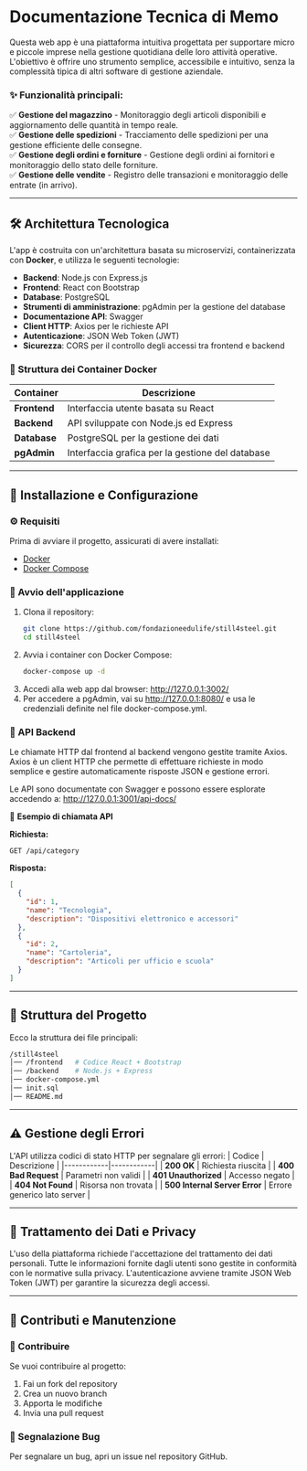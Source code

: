 # Documentazione Tecnica di Memo

Questa web app è una piattaforma intuitiva progettata per supportare micro e piccole imprese nella gestione quotidiana delle loro attività operative. L'obiettivo è offrire uno strumento semplice, accessibile e intuitivo, senza la complessità tipica di altri software di gestione aziendale.

### ✨ Funzionalità principali:
✅ **Gestione del magazzino** - Monitoraggio degli articoli disponibili e aggiornamento delle quantità in tempo reale.  
✅ **Gestione delle spedizioni** - Tracciamento delle spedizioni per una gestione efficiente delle consegne.  
✅ **Gestione degli ordini e forniture** - Gestione degli ordini ai fornitori e monitoraggio dello stato delle forniture.  
✅ **Gestione delle vendite** - Registro delle transazioni e monitoraggio delle entrate (in arrivo).  

---

## 🛠️ Architettura Tecnologica
L'app è costruita con un'architettura basata su microservizi, containerizzata con **Docker**, e utilizza le seguenti tecnologie:

- **Backend**: Node.js con Express.js
- **Frontend**: React con Bootstrap
- **Database**: PostgreSQL
- **Strumenti di amministrazione**: pgAdmin per la gestione del database
- **Documentazione API**: Swagger
- **Client HTTP**: Axios per le richieste API
- **Autenticazione**: JSON Web Token (JWT)
- **Sicurezza**: CORS per il controllo degli accessi tra frontend e backend

### 🔧 Struttura dei Container Docker  
| Container  | Descrizione |
|------------|------------|
| **Frontend**  | Interfaccia utente basata su React |
| **Backend**  | API sviluppate con Node.js ed Express |
| **Database**  | PostgreSQL per la gestione dei dati |
| **pgAdmin**  | Interfaccia grafica per la gestione del database |

---

## 🚀 Installazione e Configurazione  

### ⚙️ Requisiti  
Prima di avviare il progetto, assicurati di avere installati:  
- [Docker](https://www.docker.com/)  
- [Docker Compose](https://docs.docker.com/compose/)  

### 📌 Avvio dell'applicazione  
1. Clona il repository:  
   ```sh
   git clone https://github.com/fondazioneedulife/still4steel.git
   cd still4steel
   ```
2. Avvia i container con Docker Compose:
   ```sh
   docker-compose up -d
   ```
3. Accedi alla web app dal browser: http://127.0.0.1:3002/
4. Per accedere a pgAdmin, vai su http://127.0.0.1:8080/ e usa le credenziali definite nel file docker-compose.yml.

### 📡 API Backend
Le chiamate HTTP dal frontend al backend vengono gestite tramite Axios.
Axios è un client HTTP che permette di effettuare richieste in modo semplice e gestire automaticamente risposte JSON e gestione errori.

Le API sono documentate con Swagger e possono essere esplorate accedendo a: http://127.0.0.1:3001/api-docs/

🔹 **Esempio di chiamata API**

**Richiesta:**

```http
GET /api/category
```

**Risposta:**

```json
[
  {
    "id": 1,
    "name": "Tecnologia",
    "description": "Dispositivi elettronico e accessori" 
  },
  {
    "id": 2,
    "name": "Cartoleria",
    "description": "Articoli per ufficio e scuola"
  }
]
```

---

## 📂 Struttura del Progetto
Ecco la struttura dei file principali:
```sh
/still4steel
│── /frontend   # Codice React + Bootstrap
│── /backend    # Node.js + Express
│── docker-compose.yml
│── init.sql    
│── README.md
```

---

## ⚠️ Gestione degli Errori
L'API utilizza codici di stato HTTP per segnalare gli errori:
| Codice  | Descrizione |
|------------|------------|
| **200 OK**  | 	Richiesta riuscita |
| **400 Bad Request**  | Parametri non validi |
| **401 Unauthorized**  | Accesso negato |
| **404 Not Found**  | Risorsa non trovata |
| **500 Internal Server Error**  | Errore generico lato server |

---

## 🔐 Trattamento dei Dati e Privacy

L'uso della piattaforma richiede l'accettazione del trattamento dei dati personali. Tutte le informazioni fornite dagli utenti sono gestite in conformità con le normative sulla privacy. L'autenticazione avviene tramite JSON Web Token (JWT) per garantire la sicurezza degli accessi.

---

## 👥 Contributi e Manutenzione

### 🤝 Contribuire
Se vuoi contribuire al progetto:
1. Fai un fork del repository
2. Crea un nuovo branch
3. Apporta le modifiche
4. Invia una pull request

### 🐞 Segnalazione Bug
Per segnalare un bug, apri un issue nel repository GitHub.